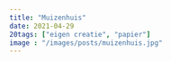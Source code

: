 ```yaml
---
title: "Muizenhuis"
date: 2021-04-29
20tags: ["eigen creatie", "papier"]
image : "/images/posts/muizenhuis.jpg"
---
```


